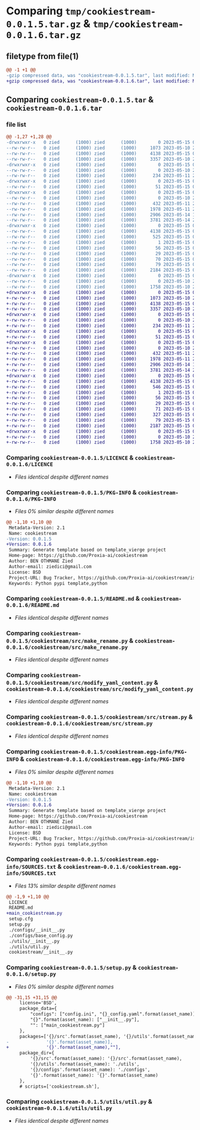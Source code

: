 # Comparing `tmp/cookiestream-0.0.1.5.tar.gz` & `tmp/cookiestream-0.0.1.6.tar.gz`

## filetype from file(1)

```diff
@@ -1 +1 @@
-gzip compressed data, was "cookiestream-0.0.1.5.tar", last modified: Mon May 15 00:18:44 2023, max compression
+gzip compressed data, was "cookiestream-0.0.1.6.tar", last modified: Mon May 15 00:32:45 2023, max compression
```

## Comparing `cookiestream-0.0.1.5.tar` & `cookiestream-0.0.1.6.tar`

### file list

```diff
@@ -1,27 +1,28 @@
-drwxrwxr-x   0 zied      (1000) zied      (1000)        0 2023-05-15 00:18:44.451937 cookiestream-0.0.1.5/
--rw-rw-r--   0 zied      (1000) zied      (1000)     1073 2023-05-10 23:11:22.000000 cookiestream-0.0.1.5/LICENCE
--rw-rw-r--   0 zied      (1000) zied      (1000)     4138 2023-05-15 00:18:44.451937 cookiestream-0.0.1.5/PKG-INFO
--rw-rw-r--   0 zied      (1000) zied      (1000)     3357 2023-05-10 23:11:22.000000 cookiestream-0.0.1.5/README.md
-drwxrwxr-x   0 zied      (1000) zied      (1000)        0 2023-05-15 00:18:44.447937 cookiestream-0.0.1.5/configs/
--rw-rw-r--   0 zied      (1000) zied      (1000)        0 2023-05-10 23:11:22.000000 cookiestream-0.0.1.5/configs/__init__.py
--rw-rw-r--   0 zied      (1000) zied      (1000)      234 2023-05-11 21:21:05.000000 cookiestream-0.0.1.5/configs/base_config.py
-drwxrwxr-x   0 zied      (1000) zied      (1000)        0 2023-05-15 00:18:44.447937 cookiestream-0.0.1.5/cookiestream/
--rw-rw-r--   0 zied      (1000) zied      (1000)       51 2023-05-15 00:06:49.000000 cookiestream-0.0.1.5/cookiestream/__init__.py
-drwxrwxr-x   0 zied      (1000) zied      (1000)        0 2023-05-15 00:18:44.451937 cookiestream-0.0.1.5/cookiestream/src/
--rw-rw-r--   0 zied      (1000) zied      (1000)        0 2023-05-10 23:11:22.000000 cookiestream-0.0.1.5/cookiestream/src/__init__.py
--rw-rw-r--   0 zied      (1000) zied      (1000)      432 2023-05-11 22:08:24.000000 cookiestream-0.0.1.5/cookiestream/src/clone_template.py
--rw-rw-r--   0 zied      (1000) zied      (1000)     1978 2023-05-11 22:46:42.000000 cookiestream-0.0.1.5/cookiestream/src/make_rename.py
--rw-rw-r--   0 zied      (1000) zied      (1000)     2906 2023-05-14 17:49:27.000000 cookiestream-0.0.1.5/cookiestream/src/modify_yaml_content.py
--rw-rw-r--   0 zied      (1000) zied      (1000)     3781 2023-05-14 20:22:06.000000 cookiestream-0.0.1.5/cookiestream/src/stream.py
-drwxrwxr-x   0 zied      (1000) zied      (1000)        0 2023-05-15 00:18:44.447937 cookiestream-0.0.1.5/cookiestream.egg-info/
--rw-rw-r--   0 zied      (1000) zied      (1000)     4138 2023-05-15 00:18:44.000000 cookiestream-0.0.1.5/cookiestream.egg-info/PKG-INFO
--rw-rw-r--   0 zied      (1000) zied      (1000)      525 2023-05-15 00:18:44.000000 cookiestream-0.0.1.5/cookiestream.egg-info/SOURCES.txt
--rw-rw-r--   0 zied      (1000) zied      (1000)        1 2023-05-15 00:18:44.000000 cookiestream-0.0.1.5/cookiestream.egg-info/dependency_links.txt
--rw-rw-r--   0 zied      (1000) zied      (1000)       56 2023-05-15 00:18:44.000000 cookiestream-0.0.1.5/cookiestream.egg-info/entry_points.txt
--rw-rw-r--   0 zied      (1000) zied      (1000)       29 2023-05-15 00:18:44.000000 cookiestream-0.0.1.5/cookiestream.egg-info/requires.txt
--rw-rw-r--   0 zied      (1000) zied      (1000)       70 2023-05-15 00:18:44.000000 cookiestream-0.0.1.5/cookiestream.egg-info/top_level.txt
--rw-rw-r--   0 zied      (1000) zied      (1000)       79 2023-05-15 00:18:44.451937 cookiestream-0.0.1.5/setup.cfg
--rw-rw-r--   0 zied      (1000) zied      (1000)     2184 2023-05-15 00:18:43.000000 cookiestream-0.0.1.5/setup.py
-drwxrwxr-x   0 zied      (1000) zied      (1000)        0 2023-05-15 00:18:44.447937 cookiestream-0.0.1.5/utils/
--rw-rw-r--   0 zied      (1000) zied      (1000)        0 2023-05-10 23:11:22.000000 cookiestream-0.0.1.5/utils/__init__.py
--rw-rw-r--   0 zied      (1000) zied      (1000)     1758 2023-05-10 23:11:22.000000 cookiestream-0.0.1.5/utils/util.py
+drwxrwxr-x   0 zied      (1000) zied      (1000)        0 2023-05-15 00:32:45.248209 cookiestream-0.0.1.6/
+-rw-rw-r--   0 zied      (1000) zied      (1000)     1073 2023-05-10 23:11:22.000000 cookiestream-0.0.1.6/LICENCE
+-rw-rw-r--   0 zied      (1000) zied      (1000)     4138 2023-05-15 00:32:45.248209 cookiestream-0.0.1.6/PKG-INFO
+-rw-rw-r--   0 zied      (1000) zied      (1000)     3357 2023-05-10 23:11:22.000000 cookiestream-0.0.1.6/README.md
+drwxrwxr-x   0 zied      (1000) zied      (1000)        0 2023-05-15 00:32:45.248209 cookiestream-0.0.1.6/configs/
+-rw-rw-r--   0 zied      (1000) zied      (1000)        0 2023-05-10 23:11:22.000000 cookiestream-0.0.1.6/configs/__init__.py
+-rw-rw-r--   0 zied      (1000) zied      (1000)      234 2023-05-11 21:21:05.000000 cookiestream-0.0.1.6/configs/base_config.py
+drwxrwxr-x   0 zied      (1000) zied      (1000)        0 2023-05-15 00:32:45.248209 cookiestream-0.0.1.6/cookiestream/
+-rw-rw-r--   0 zied      (1000) zied      (1000)       51 2023-05-15 00:06:49.000000 cookiestream-0.0.1.6/cookiestream/__init__.py
+drwxrwxr-x   0 zied      (1000) zied      (1000)        0 2023-05-15 00:32:45.248209 cookiestream-0.0.1.6/cookiestream/src/
+-rw-rw-r--   0 zied      (1000) zied      (1000)        0 2023-05-10 23:11:22.000000 cookiestream-0.0.1.6/cookiestream/src/__init__.py
+-rw-rw-r--   0 zied      (1000) zied      (1000)      432 2023-05-11 22:08:24.000000 cookiestream-0.0.1.6/cookiestream/src/clone_template.py
+-rw-rw-r--   0 zied      (1000) zied      (1000)     1978 2023-05-11 22:46:42.000000 cookiestream-0.0.1.6/cookiestream/src/make_rename.py
+-rw-rw-r--   0 zied      (1000) zied      (1000)     2906 2023-05-14 17:49:27.000000 cookiestream-0.0.1.6/cookiestream/src/modify_yaml_content.py
+-rw-rw-r--   0 zied      (1000) zied      (1000)     3781 2023-05-14 20:22:06.000000 cookiestream-0.0.1.6/cookiestream/src/stream.py
+drwxrwxr-x   0 zied      (1000) zied      (1000)        0 2023-05-15 00:32:45.248209 cookiestream-0.0.1.6/cookiestream.egg-info/
+-rw-rw-r--   0 zied      (1000) zied      (1000)     4138 2023-05-15 00:32:45.000000 cookiestream-0.0.1.6/cookiestream.egg-info/PKG-INFO
+-rw-rw-r--   0 zied      (1000) zied      (1000)      546 2023-05-15 00:32:45.000000 cookiestream-0.0.1.6/cookiestream.egg-info/SOURCES.txt
+-rw-rw-r--   0 zied      (1000) zied      (1000)        1 2023-05-15 00:32:45.000000 cookiestream-0.0.1.6/cookiestream.egg-info/dependency_links.txt
+-rw-rw-r--   0 zied      (1000) zied      (1000)       56 2023-05-15 00:32:45.000000 cookiestream-0.0.1.6/cookiestream.egg-info/entry_points.txt
+-rw-rw-r--   0 zied      (1000) zied      (1000)       29 2023-05-15 00:32:45.000000 cookiestream-0.0.1.6/cookiestream.egg-info/requires.txt
+-rw-rw-r--   0 zied      (1000) zied      (1000)       71 2023-05-15 00:32:45.000000 cookiestream-0.0.1.6/cookiestream.egg-info/top_level.txt
+-rw-rw-r--   0 zied      (1000) zied      (1000)      327 2023-05-15 00:28:23.000000 cookiestream-0.0.1.6/main_cookiestream.py
+-rw-rw-r--   0 zied      (1000) zied      (1000)       79 2023-05-15 00:32:45.252209 cookiestream-0.0.1.6/setup.cfg
+-rw-rw-r--   0 zied      (1000) zied      (1000)     2187 2023-05-15 00:32:33.000000 cookiestream-0.0.1.6/setup.py
+drwxrwxr-x   0 zied      (1000) zied      (1000)        0 2023-05-15 00:32:45.248209 cookiestream-0.0.1.6/utils/
+-rw-rw-r--   0 zied      (1000) zied      (1000)        0 2023-05-10 23:11:22.000000 cookiestream-0.0.1.6/utils/__init__.py
+-rw-rw-r--   0 zied      (1000) zied      (1000)     1758 2023-05-10 23:11:22.000000 cookiestream-0.0.1.6/utils/util.py
```

### Comparing `cookiestream-0.0.1.5/LICENCE` & `cookiestream-0.0.1.6/LICENCE`

 * *Files identical despite different names*

### Comparing `cookiestream-0.0.1.5/PKG-INFO` & `cookiestream-0.0.1.6/PKG-INFO`

 * *Files 0% similar despite different names*

```diff
@@ -1,10 +1,10 @@
 Metadata-Version: 2.1
 Name: cookiestream
-Version: 0.0.1.5
+Version: 0.0.1.6
 Summary: Generate template based on template_vierge project
 Home-page: https://github.com/Proxia-ai/cookiestream
 Author: BEN OTHMANE Zied
 Author-email: ziedici@gmail.com
 License: BSD
 Project-URL: Bug Tracker, https://github.com/Proxia-ai/cookiestream/issues
 Keywords: Python pypi template,python
```

### Comparing `cookiestream-0.0.1.5/README.md` & `cookiestream-0.0.1.6/README.md`

 * *Files identical despite different names*

### Comparing `cookiestream-0.0.1.5/cookiestream/src/make_rename.py` & `cookiestream-0.0.1.6/cookiestream/src/make_rename.py`

 * *Files identical despite different names*

### Comparing `cookiestream-0.0.1.5/cookiestream/src/modify_yaml_content.py` & `cookiestream-0.0.1.6/cookiestream/src/modify_yaml_content.py`

 * *Files identical despite different names*

### Comparing `cookiestream-0.0.1.5/cookiestream/src/stream.py` & `cookiestream-0.0.1.6/cookiestream/src/stream.py`

 * *Files identical despite different names*

### Comparing `cookiestream-0.0.1.5/cookiestream.egg-info/PKG-INFO` & `cookiestream-0.0.1.6/cookiestream.egg-info/PKG-INFO`

 * *Files 0% similar despite different names*

```diff
@@ -1,10 +1,10 @@
 Metadata-Version: 2.1
 Name: cookiestream
-Version: 0.0.1.5
+Version: 0.0.1.6
 Summary: Generate template based on template_vierge project
 Home-page: https://github.com/Proxia-ai/cookiestream
 Author: BEN OTHMANE Zied
 Author-email: ziedici@gmail.com
 License: BSD
 Project-URL: Bug Tracker, https://github.com/Proxia-ai/cookiestream/issues
 Keywords: Python pypi template,python
```

### Comparing `cookiestream-0.0.1.5/cookiestream.egg-info/SOURCES.txt` & `cookiestream-0.0.1.6/cookiestream.egg-info/SOURCES.txt`

 * *Files 13% similar despite different names*

```diff
@@ -1,9 +1,10 @@
 LICENCE
 README.md
+main_cookiestream.py
 setup.cfg
 setup.py
 ./configs/__init__.py
 ./configs/base_config.py
 ./utils/__init__.py
 ./utils/util.py
 cookiestream/__init__.py
```

### Comparing `cookiestream-0.0.1.5/setup.py` & `cookiestream-0.0.1.6/setup.py`

 * *Files 0% similar despite different names*

```diff
@@ -31,15 +31,15 @@
     license='BSD',
     package_data={
         "configs": ["config.ini", "{}_config.yaml".format(asset_name)],
         "{}".format(asset_name): ["__init__.py"],
         "": ["main_cookiestream.py"]
     },
     packages=['{}/src'.format(asset_name), '{}/utils'.format(asset_name), '{}/configs'.format(asset_name),
-              '{}'.format(asset_name)],
+              '{}'.format(asset_name),""],
     package_dir={
         '{}/src'.format(asset_name): '{}/src'.format(asset_name),
         '{}/utils'.format(asset_name): './utils',
         '{}/configs'.format(asset_name): './configs',
         '{}'.format(asset_name): '{}'.format(asset_name)
     },
     # scripts=['cookiestream.sh'],
```

### Comparing `cookiestream-0.0.1.5/utils/util.py` & `cookiestream-0.0.1.6/utils/util.py`

 * *Files identical despite different names*

